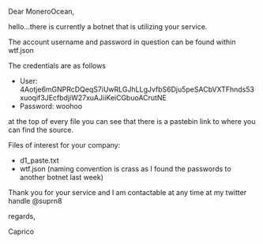 Dear MoneroOcean,

hello...there is currently a botnet that is utilizing your service.

The account username and password in question can be found within wtf.json

The credentials are as follows

* User: 4Aotje6mGNPRcDQeqS7iUwRLGJhLLgJvfbS6Dju5peSACbVXTFhnds53xuoqif3JEcfbdjiW27xuAJiiKeiCGbuoACrutNE
* Password: woohoo

at the top of every file you can see that there is a pastebin link to where you can find the source.

Files of interest for your company:

* d1_paste.txt
* wtf.json (naming convention is crass as I found the passwords to another botnet last week)

Thank you for your service and I am contactable at any time at my twitter handle @suprn8



regards,

Caprico

